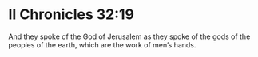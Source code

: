 # II Chronicles 32:19

And they spoke of the God of Jerusalem as they spoke of the gods of the peoples of the earth, which are the work of men’s hands.
